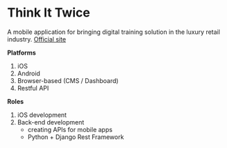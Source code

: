 # Think It Twice

A mobile application for bringing digital training solution in the luxury retail industry. [Official site](https://youralbert.com/)

**Platforms**

1. iOS
2. Android
3. Browser-based (CMS / Dashboard)
4. Restful API

**Roles**

1. iOS development
2. Back-end development
	* creating APIs for mobile apps
	* Python + Django Rest Framework
